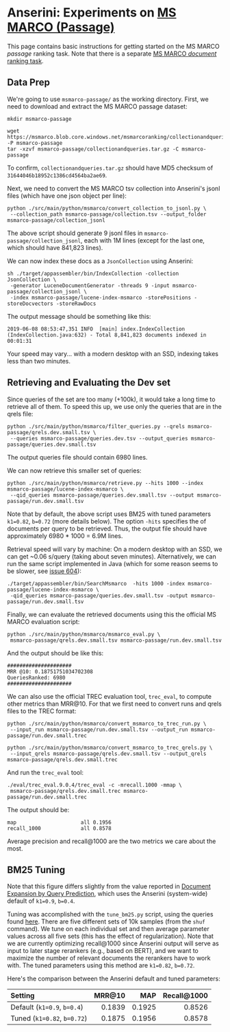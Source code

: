 # Anserini: Experiments on [MS MARCO (Passage)](https://github.com/microsoft/MSMARCO-Passage-Ranking)

This page contains basic instructions for getting started on the MS MARCO *passage* ranking task.
Note that there is a separate [MS MARCO *document* ranking task](experiments-msmarco-doc.md).

## Data Prep

We're going to use `msmarco-passage/` as the working directory.
First, we need to download and extract the MS MARCO passage dataset:

```
mkdir msmarco-passage

wget https://msmarco.blob.core.windows.net/msmarcoranking/collectionandqueries.tar.gz -P msmarco-passage
tar -xzvf msmarco-passage/collectionandqueries.tar.gz -C msmarco-passage
```

To confirm, `collectionandqueries.tar.gz` should have MD5 checksum of `31644046b18952c1386cd4564ba2ae69`.

Next, we need to convert the MS MARCO tsv collection into Anserini's jsonl files (which have one json object per line):

```
python ./src/main/python/msmarco/convert_collection_to_jsonl.py \
 --collection_path msmarco-passage/collection.tsv --output_folder msmarco-passage/collection_jsonl
```

The above script should generate 9 jsonl files in `msmarco-passage/collection_jsonl`, each with 1M lines (except for the last one, which should have 841,823 lines).

We can now index these docs as a `JsonCollection` using Anserini:

```
sh ./target/appassembler/bin/IndexCollection -collection JsonCollection \
 -generator LuceneDocumentGenerator -threads 9 -input msmarco-passage/collection_jsonl \
 -index msmarco-passage/lucene-index-msmarco -storePositions -storeDocvectors -storeRawDocs 
```

The output message should be something like this:

```
2019-06-08 08:53:47,351 INFO  [main] index.IndexCollection (IndexCollection.java:632) - Total 8,841,823 documents indexed in 00:01:31
```

Your speed may vary... with a modern desktop with an SSD, indexing takes less than two minutes.

## Retrieving and Evaluating the Dev set

Since queries of the set are too many (+100k), it would take a long time to retrieve all of them. To speed this up, we use only the queries that are in the qrels file: 

```
python ./src/main/python/msmarco/filter_queries.py --qrels msmarco-passage/qrels.dev.small.tsv \
 --queries msmarco-passage/queries.dev.tsv --output_queries msmarco-passage/queries.dev.small.tsv
```

The output queries file should contain 6980 lines.

We can now retrieve this smaller set of queries:

```
python ./src/main/python/msmarco/retrieve.py --hits 1000 --index msmarco-passage/lucene-index-msmarco \
 --qid_queries msmarco-passage/queries.dev.small.tsv --output msmarco-passage/run.dev.small.tsv
```

Note that by default, the above script uses BM25 with tuned parameters `k1=0.82`, `b=0.72` (more details below).
The option `-hits` specifies the of documents per query to be retrieved.
Thus, the output file should have approximately 6980 * 1000 = 6.9M lines. 

Retrieval speed will vary by machine:
On a modern desktop with an SSD, we can get ~0.06 s/query (taking about seven minutes).
Alternatively, we can run the same script implemented in Java (which for some reason seems to be slower, see [issue 604](https://github.com/castorini/anserini/issues/604)):

```
./target/appassembler/bin/SearchMsmarco  -hits 1000 -index msmarco-passage/lucene-index-msmarco \
 -qid_queries msmarco-passage/queries.dev.small.tsv -output msmarco-passage/run.dev.small.tsv
```

Finally, we can evaluate the retrieved documents using this the official MS MARCO evaluation script: 

```
python ./src/main/python/msmarco/msmarco_eval.py \
 msmarco-passage/qrels.dev.small.tsv msmarco-passage/run.dev.small.tsv
```

And the output should be like this:

```
#####################
MRR @10: 0.18751751034702308
QueriesRanked: 6980
#####################
```

We can also use the official TREC evaluation tool, `trec_eval`, to compute other metrics than MRR@10. 
For that we first need to convert runs and qrels files to the TREC format:

```
python ./src/main/python/msmarco/convert_msmarco_to_trec_run.py \
 --input_run msmarco-passage/run.dev.small.tsv --output_run msmarco-passage/run.dev.small.trec

python ./src/main/python/msmarco/convert_msmarco_to_trec_qrels.py \
 --input_qrels msmarco-passage/qrels.dev.small.tsv --output_qrels msmarco-passage/qrels.dev.small.trec
```

And run the `trec_eval` tool:

```
./eval/trec_eval.9.0.4/trec_eval -c -mrecall.1000 -mmap \
 msmarco-passage/qrels.dev.small.trec msmarco-passage/run.dev.small.trec
```

The output should be:

```
map                   	all	0.1956
recall_1000           	all	0.8578
```

Average precision and recall@1000 are the two metrics we care about the most.

## BM25 Tuning

Note that this figure differs slightly from the value reported in [Document Expansion by Query Prediction](https://arxiv.org/abs/1904.08375), which uses the Anserini (system-wide) default of `k1=0.9`, `b=0.4`.

Tuning was accomplished with the `tune_bm25.py` script, using the queries found [here](https://github.com/castorini/Anserini-data/tree/master/MSMARCO).
There are five different sets of 10k samples (from the `shuf` command).
We tune on each individual set and then average parameter values across all five sets (this has the effect of regularization).
Note that we are currently optimizing recall@1000 since Anserini output will serve as input to later stage rerankers (e.g., based on BERT), and we want to maximize the number of relevant documents the rerankers have to work with.
The tuned parameters using this method are `k1=0.82`, `b=0.72`.

Here's the comparison between the Anserini default and tuned parameters:

Setting                     | MRR@10 | MAP    | Recall@1000 |
:---------------------------|-------:|-------:|------------:|
Default (`k1=0.9`, `b=0.4`) | 0.1839 | 0.1925 | 0.8526
Tuned (`k1=0.82`, `b=0.72`) | 0.1875 | 0.1956 | 0.8578
